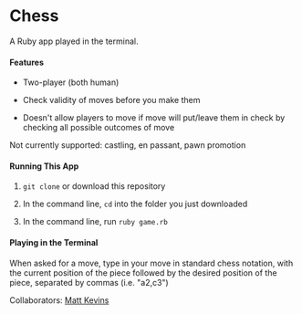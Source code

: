 Chess
=====

A Ruby app played in the terminal.

#### Features

* Two-player (both human)

* Check validity of moves before you make them

* Doesn't allow players to move if move will put/leave them in check by checking all possible outcomes of move

Not currently supported: castling, en passant, pawn promotion

#### Running This App

1. `git clone` or download this repository

2. In the command line, `cd` into the folder you just downloaded

3. In the command line, run `ruby game.rb`

#### Playing in the Terminal

When asked for a move, type in your move in standard chess notation, with the current position of the piece followed by the 
desired position of the piece, separated by commas (i.e. "a2,c3")


Collaborators: [Matt Kevins](http://github.com/mkevins)
